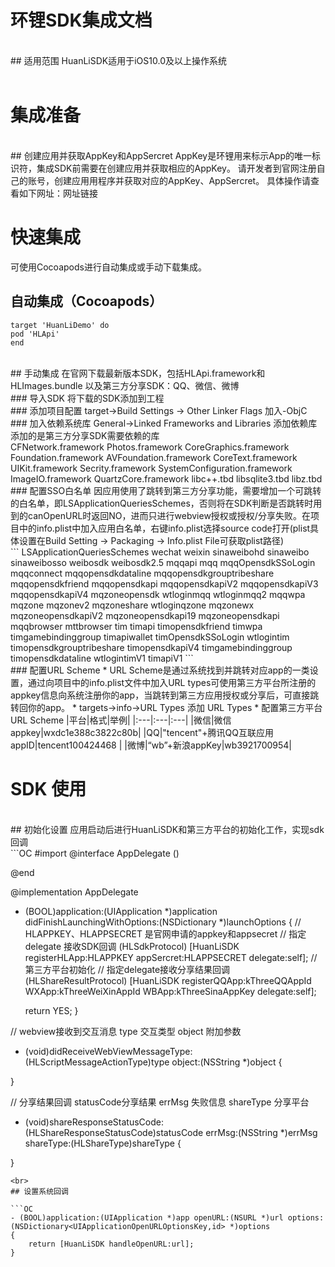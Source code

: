 # 环锂SDK集成文档
<br>
## 适用范围
HuanLiSDK适用于iOS10.0及以上操作系统<br>
<br>

# 集成准备
<br>
## 创建应用并获取AppKey和AppSercret
AppKey是环锂用来标示App的唯一标识符，集成SDK前需要在创建应用并获取相应的AppKey。
请开发者到官网注册自己的账号，创建应用用程序并获取对应的AppKey、AppSercret。
具体操作请查看如下网址：网址链接 
<br>

# 快速集成
可使用Cocoapods进行自动集成或手动下载集成。
<br>
## 自动集成（Cocoapods）
    target 'HuanLiDemo' do
    pod 'HLApi'
    end
 <br>   
## 手动集成
在官网下载最新版本SDK，包括HLApi.framework和HLImages.bundle 以及第三方分享SDK：QQ、微信、微博
<br>
### 导入SDK
将下载的SDK添加到工程
<br>
### 添加项目配置
target->Build Settings -> Other Linker Flags 加入-ObjC
<br>
### 加入依赖系统库
General->Linked Frameworks and Libraries 添加依赖库<br>
添加的是第三方分享SDK需要依赖的库<br>
    CFNetwork.framework
    Photos.framework
    CoreGraphics.framework
    Foundation.framework
    AVFoundation.framework
    CoreText.framework
    UIKit.framework
    Secrity.framework
    SystemConfiguration.framework
    ImageIO.framework
    QuartzCore.framework
    libc++.tbd
    libsqlite3.tbd
    libz.tbd
 <br>
### 配置SSO白名单
因应用使用了跳转到第三方分享功能，需要增加一个可跳转的白名单，即LSApplicationQueriesSchemes，否则将在SDK判断是否跳转时用到的canOpenURL时返回NO，进而只进行webview授权或授权/分享失败。在项目中的info.plist中加入应用白名单，右键info.plist选择source code打开(plist具体设置在Build Setting -> Packaging -> Info.plist File可获取plist路径)
<br>
```
<key>LSApplicationQueriesSchemes</key>
<array>
    <!-- 微信 URL Scheme 白名单-->
    <string>wechat</string>
    <string>weixin</string>
    <!-- 新浪微博 URL Scheme 白名单-->
    <string>sinaweibohd</string>
    <string>sinaweibo</string>
    <string>sinaweibosso</string>
    <string>weibosdk</string>
    <string>weibosdk2.5</string>
    <!-- QQ、Qzone URL Scheme 白名单-->
    <string>mqqapi</string>
    <string>mqq</string>
    <string>mqqOpensdkSSoLogin</string>
    <string>mqqconnect</string>
    <string>mqqopensdkdataline</string>
    <string>mqqopensdkgrouptribeshare</string>
    <string>mqqopensdkfriend</string>
    <string>mqqopensdkapi</string>
    <string>mqqopensdkapiV2</string>
    <string>mqqopensdkapiV3</string>
    <string>mqqopensdkapiV4</string>
    <string>mqzoneopensdk</string>
    <string>wtloginmqq</string>
    <string>wtloginmqq2</string>
    <string>mqqwpa</string>
    <string>mqzone</string>
    <string>mqzonev2</string>
    <string>mqzoneshare</string>
    <string>wtloginqzone</string>
    <string>mqzonewx</string>
    <string>mqzoneopensdkapiV2</string>
    <string>mqzoneopensdkapi19</string>
    <string>mqzoneopensdkapi</string>
    <string>mqqbrowser</string>
    <string>mttbrowser</string>
    <string>tim</string>
    <string>timapi</string>
    <string>timopensdkfriend</string>
    <string>timwpa</string>
    <string>timgamebindinggroup</string>
    <string>timapiwallet</string>
    <string>timOpensdkSSoLogin</string>
    <string>wtlogintim</string>
    <string>timopensdkgrouptribeshare</string>
    <string>timopensdkapiV4</string>
    <string>timgamebindinggroup</string>
    <string>timopensdkdataline</string>
    <string>wtlogintimV1</string>
    <string>timapiV1</string>
</array>
```
<br>
### 配置URL Scheme
* URL Scheme是通过系统找到并跳转对应app的一类设置，通过向项目中的info.plist文件中加入URL types可使用第三方平台所注册的appkey信息向系统注册你的app，当跳转到第三方应用授权或分享后，可直接跳转回你的app。
* targets->info->URL Types 添加 URL Types
* 配置第三方平台URL Scheme 
|平台|格式|举例|
|:---|:---|:---|
|微信|微信appkey|wxdc1e388c3822c80b|
|QQ|"tencent"+腾讯QQ互联应用appID|tencent100424468 |
|微博|“wb”+新浪appKey|wb3921700954|
<br>

# SDK 使用
<br>
## 初始化设置
应用启动后进行HuanLiSDK和第三方平台的初始化工作，实现sdk回调
<br>
```OC
#import <HLApi/HLApi.h>
@interface AppDelegate ()<HLSdkProtocol,HLShareResultProtocol>

@end

@implementation AppDelegate
- (BOOL)application:(UIApplication *)application didFinishLaunchingWithOptions:(NSDictionary *)launchOptions {
    // HLAPPKEY、HLAPPSECRET 是官网申请的appkey和appsecret
    // 指定delegate 接收SDK回调 (HLSdkProtocol)
    [HuanLiSDK registerHLApp:HLAPPKEY appSercret:HLAPPSECRET delegate:self];
    // 第三方平台初始化
    // 指定delegate接收分享结果回调 (HLShareResultProtocol)
    [HuanLiSDK registerQQApp:kThreeQQAppId WXApp:kThreeWeiXinAppId WBApp:kThreeSinaAppKey delegate:self];
    
    return YES;
}

// webview接收到交互消息 type 交互类型   object 附加参数
- (void)didReceiveWebViewMessageType:(HLScriptMessageActionType)type object:(NSString *)object
{
    
}

// 分享结果回调 statusCode分享结果   errMsg 失败信息   shareType 分享平台
- (void)shareResponseStatusCode:(HLShareResponseStatusCode)statusCode errMsg:(NSString *)errMsg shareType:(HLShareType)shareType
{
   
}
```
<br>
## 设置系统回调

```OC
- (BOOL)application:(UIApplication *)app openURL:(NSURL *)url options:(NSDictionary<UIApplicationOpenURLOptionsKey,id> *)options
{
    return [HuanLiSDK handleOpenURL:url];
}
```
<br>

